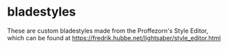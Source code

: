 # bladestyles
These are custom bladestyles made from the Proffezorn's Style Editor, which can be found at https://fredrik.hubbe.net/lightsaber/style_editor.html
